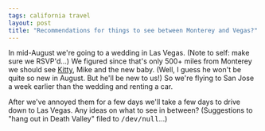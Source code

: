```yaml
---
tags: california travel
layout: post
title: "Recommendations for things to see between Monterey and Vegas?"
---
```




In mid-August we're going to a wedding in Las Vegas. (Note to self: make sure we RSVP'd...) We figured since that's only 500+ miles from Monterey we should see <a href="http://fetalpositions.blogspot.com/">Kitty</a>, Mike and the new baby. (Well, I guess he won't be quite so new in August. But he'll be new to us!) So we're flying to San Jose a week earlier than the wedding and renting a car.

<p>After we've annoyed them for a few days we'll take a few days to drive down to Las Vegas. Any ideas on what to see in between? (Suggestions to "hang out in Death Valley" filed to <tt>/dev/null</tt>...)</p>



